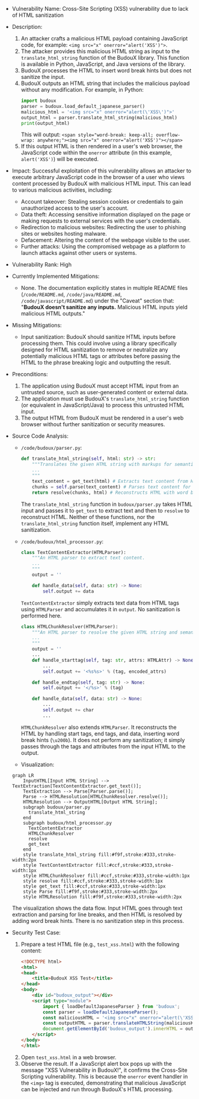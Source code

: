 - Vulnerability Name: Cross-Site Scripting (XSS) vulnerability due to lack of HTML sanitization
- Description:
  1. An attacker crafts a malicious HTML payload containing JavaScript code, for example: `<img src="x" onerror="alert('XSS')">`.
  2. The attacker provides this malicious HTML string as input to the `translate_html_string` function of the BudouX library. This function is available in Python, JavaScript, and Java versions of the library.
  3. BudouX processes the HTML to insert word break hints but does not sanitize the input.
  4. BudouX outputs an HTML string that includes the malicious payload without any modification. For example, in Python:
     ```python
     import budoux
     parser = budoux.load_default_japanese_parser()
     malicious_html = '<img src="x" onerror="alert(\'XSS\')">'
     output_html = parser.translate_html_string(malicious_html)
     print(output_html)
     ```
     This will output: `<span style="word-break: keep-all; overflow-wrap: anywhere;"><img src="x" onerror="alert('XSS')"></span>`
  5. If this output HTML is then rendered in a user's web browser, the JavaScript code within the `onerror` attribute (in this example, `alert('XSS')`) will be executed.

- Impact:
  Successful exploitation of this vulnerability allows an attacker to execute arbitrary JavaScript code in the browser of a user who views content processed by BudouX with malicious HTML input. This can lead to various malicious activities, including:
  - Account takeover: Stealing session cookies or credentials to gain unauthorized access to the user's account.
  - Data theft: Accessing sensitive information displayed on the page or making requests to external services with the user's credentials.
  - Redirection to malicious websites: Redirecting the user to phishing sites or websites hosting malware.
  - Defacement: Altering the content of the webpage visible to the user.
  - Further attacks: Using the compromised webpage as a platform to launch attacks against other users or systems.

- Vulnerability Rank: High

- Currently Implemented Mitigations:
  - None. The documentation explicitly states in multiple README files (`/code/README.md`, `/code/java/README.md`, `/code/javascript/README.md`) under the "Caveat" section that: "**BudouX doesn't sanitize any inputs.** Malicious HTML inputs yield malicious HTML outputs."

- Missing Mitigations:
  - Input sanitization: BudouX should sanitize HTML inputs before processing them. This could involve using a library specifically designed for HTML sanitization to remove or neutralize any potentially malicious HTML tags or attributes before passing the HTML to the phrase breaking logic and outputting the result.

- Preconditions:
  1. The application using BudouX must accept HTML input from an untrusted source, such as user-generated content or external data.
  2. The application must use BudouX's `translate_html_string` function (or equivalent in JavaScript/Java) to process this untrusted HTML input.
  3. The output HTML from BudouX must be rendered in a user's web browser without further sanitization or security measures.

- Source Code Analysis:
  - `/code/budoux/parser.py`:
    ```python
    def translate_html_string(self, html: str) -> str:
        """Translates the given HTML string with markups for semantic line breaks.
        ...
        """
        text_content = get_text(html) # Extracts text content from HTML, no sanitization
        chunks = self.parse(text_content) # Parses text content for line breaks
        return resolve(chunks, html) # Reconstructs HTML with word break hints, no sanitization
    ```
    The `translate_html_string` function in `budoux/parser.py` takes HTML input and passes it to `get_text` to extract text and then to `resolve` to reconstruct HTML. Neither of these functions, nor the `translate_html_string` function itself, implement any HTML sanitization.

  - `/code/budoux/html_processor.py`:
    ```python
    class TextContentExtractor(HTMLParser):
        """An HTML parser to extract text content.
        ...
        """
        output = ''

        def handle_data(self, data: str) -> None:
            self.output += data
    ```
    `TextContentExtractor` simply extracts text data from HTML tags using `HTMLParser` and accumulates it in `output`. No sanitization is performed here.

    ```python
    class HTMLChunkResolver(HTMLParser):
        """An HTML parser to resolve the given HTML string and semantic chunks.
        ...
        """
        output = ''
        ...
        def handle_starttag(self, tag: str, attrs: HTMLAttr) -> None:
            ...
            self.output += '<%s%s>' % (tag, encoded_attrs)

        def handle_endtag(self, tag: str) -> None:
            self.output += '</%s>' % (tag)

        def handle_data(self, data: str) -> None:
            ...
            self.output += char
            ...
    ```
    `HTMLChunkResolver` also extends `HTMLParser`. It reconstructs the HTML by handling start tags, end tags, and data, inserting word break hints (`\u200b`). It does not perform any sanitization; it simply passes through the tags and attributes from the input HTML to the output.

  - Visualization:

  ```mermaid
  graph LR
      InputHTML[Input HTML String] --> TextExtraction[TextContentExtractor.get_text()];
      TextExtraction --> Parse[Parser.parse()];
      Parse --> HTMLResolution[HTMLChunkResolver.resolve()];
      HTMLResolution --> OutputHTML[Output HTML String];
      subgraph budoux/parser.py
        translate_html_string
      end
      subgraph budoux/html_processor.py
        TextContentExtractor
        HTMLChunkResolver
        resolve
        get_text
      end
      style translate_html_string fill:#f9f,stroke:#333,stroke-width:2px
      style TextContentExtractor fill:#ccf,stroke:#333,stroke-width:1px
      style HTMLChunkResolver fill:#ccf,stroke:#333,stroke-width:1px
      style resolve fill:#ccf,stroke:#333,stroke-width:1px
      style get_text fill:#ccf,stroke:#333,stroke-width:1px
      style Parse fill:#f9f,stroke:#333,stroke-width:2px
      style HTMLResolution fill:#f9f,stroke:#333,stroke-width:2px
  ```
  The visualization shows the data flow. Input HTML goes through text extraction and parsing for line breaks, and then HTML is resolved by adding word break hints. There is no sanitization step in this process.

- Security Test Case:
  1. Prepare a test HTML file (e.g., `test_xss.html`) with the following content:
     ```html
     <!DOCTYPE html>
     <html>
     <head>
         <title>BudouX XSS Test</title>
     </head>
     <body>
         <div id="budoux_output"></div>
         <script type="module">
             import { loadDefaultJapaneseParser } from 'budoux';
             const parser = loadDefaultJapaneseParser();
             const maliciousHTML = '<img src="x" onerror="alert(\'XSS Vulnerability in BudouX!\')">';
             const outputHTML = parser.translateHTMLString(maliciousHTML);
             document.getElementById('budoux_output').innerHTML = outputHTML;
         </script>
     </body>
     </html>
     ```
  2. Open `test_xss.html` in a web browser.
  3. Observe the result. If a JavaScript alert box pops up with the message "XSS Vulnerability in BudouX!", it confirms the Cross-Site Scripting vulnerability. This is because the `onerror` event handler in the `<img>` tag is executed, demonstrating that malicious JavaScript can be injected and run through BudouX's HTML processing.